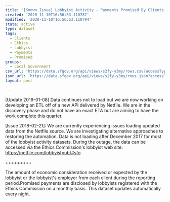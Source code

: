 ```yaml
---
title: '[Known Issue] Lobbyist Activity - Payments Promised By Clients'
created: '2020-11-10T16:56:53.110787'
modified: '2020-11-10T16:56:53.110794'
state: active
type: dataset
tags:
  - Clients
  - Ethics
  - Lobbyist
  - Payments
  - Promised
groups:
  - Local Government
csv_url: 'https://data.sfgov.org/api/views/s2fy-y3my/rows.csv?accessType=DOWNLOAD'
json_url: 'https://data.sfgov.org/api/views/s2fy-y3my/rows.json?accessType=DOWNLOAD'
layout: post

---
```

[Update 2019-01-08] Data continues not to load but we are now working on developing an ETL off of a new API delivered by Netfile. We are in the discovery phase and do not have an exact ETA but are aiming to have the work complete this quarter.

[Issue 2018-02-21]: We are currently experiencing issues loading updated data from the Netfile source. We are investigating alternative approaches to restoring the automation. Data is not loading after December 2017 for most of the lobbyist activity datasets. During the outage, the data can be accessed via the Ethics Commission's lobbyist web site: https://netfile.com/lobbyistpub/#sfo

+++++++++

The amount of economic consideration received or expected by the lobbyist or the lobbyist's employer from each client during the reporting period.Promised payments are disclosed by lobbyists registered with the Ethics Commission on a monthly basis.  This dataset updates automatically every night.
